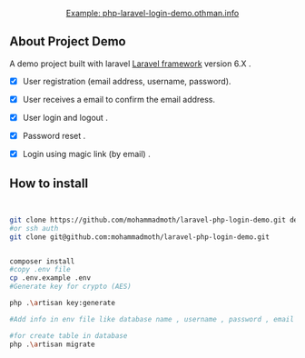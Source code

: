 <p align="center">
<a href="https://php-laravel-login-demo.othman.info" target="_blank">
Example: php-laravel-login-demo.othman.info
</a>
</p>


## About Project Demo
A demo project built with laravel [Laravel framework](https://github.com/laravel/framework/tree/6.x) version 6.X . 

- [x] User registration (email address, username, password).
- [x] User receives a email to confirm the email address.
- [x] User login  and logout .

- [x] Password reset .
- [x] Login using magic link (by email) .

## How to install
```bash


git clone https://github.com/mohammadmoth/laravel-php-login-demo.git demo
#or ssh auth
git clone git@github.com:mohammadmoth/laravel-php-login-demo.git


composer install
#copy .env file
cp .env.example .env
#Generate key for crypto (AES)

php .\artisan key:generate

#Add info in env file like database name , username , password , email  . Please see .env.fullexample file

#for create table in database 
php .\artisan migrate

```

